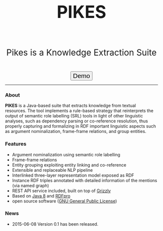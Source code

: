 <div class="row">
<br/>
<br/>
<div class="span12">
<div class="well sidebar" style="text-align: center">
<h1 style="font-size:400%">PIKES</h1><br/>
<p style="font-size:200%">Pikes is a Knowledge Extraction Suite</p><br/>
<form method="GET" action="https://knowledgestore2.fbk.eu/pikes-demo/">
    <button class="btn btn-primary btn-large" type="submit" style="font-size:150%">Demo</button>
</form>
</div>
</div>
</div>

---------------------------------------

### About

**PIKES** is a Java-based suite that extracts knowledge from textual resources.
The tool implements a rule-based strategy that reinterprets the output of semantic role labelling (SRL) tools in light
of other linguistic analyses, such as dependency parsing or co-reference resolution, thus properly capturing and
formalizing in RDF important linguistic aspects such as argument nominalization, frame-frame relations, and group
entities.

### Features

- Argument nominalization using semantic role labelling
- Frame-frame relations
- Entity grouping exploiting entity linking and co-reference
- Extensible and replaceable NLP pipeline
- Interlinked three-layer representation model exposed as RDF
- Instance RDF triples annotated with detailed information of the mentions (via named graph)
- REST API service included, built on top of [Grizzly](https://grizzly.java.net/)
- Based on [Java 8](http://www.oracle.com/technetwork/java/javase/overview/java8-2100321.html) and [RDFpro](http://rdfpro.fbk.eu/)
- open source software ([GNU General Public License](http://www.gnu.org/licenses/gpl-3.0.html))

### News

- 2015-06-08 Version 0.1 has been released.